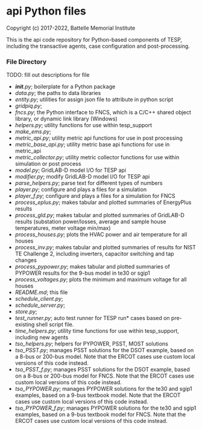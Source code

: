 # api Python files

Copyright (c) 2017-2022, Battelle Memorial Institute

This is the api code repository for Python-based components of TESP, 
including the transactive agents, case configuration and post-processing.  

### File Directory
TODO: fill out descriptions for file

- *__init__.py*; boilerplate for a Python package
- *data.py*; the paths to data libraries
- *entity.py*; utilities for assign json file to attribute in python script
- *gridpiq.py*;
- *fncs.py*; the Python interface to FNCS, which is a C/C++ shared object library, or dynamic link library (Windows)
- *helpers.py*; utility functions for use within tesp_support
- *make_ems.py*;
- *metric_api.py*; utility metric api functions for use in post processing
- *metric_base_api.py*; utility metric base api functions for use in metric_api
- *metric_collector.py*; utility metric collector functions for use within simulation or post process
- *model.py*; GridLAB-D model I/O for TESP api
- *modifier.py*; modify GridLAB-D model I/O for TESP api
- *parse_helpers.py*; parse text for different types of numbers
- *player.py*; configure and plays a files for a simulation
- *player_f.py*; configure and plays a files for a simulation for FNCS
- *process_eplus.py*; makes tabular and plotted summaries of EnergyPlus results
- *process_gld.py*; makes tabular and plotted summaries of GridLAB-D results (substation power/losses, average and sample house temperatures, meter voltage min/max)
- *process_houses.py*; plots the HVAC power and air temperature for all houses
- *process_inv.py*; makes tabular and plotted summaries of results for NIST TE Challenge 2, including inverters, capacitor switching and tap changes
- *process_pypower.py*; makes tabular and plotted summaries of PYPOWER results for the 9-bus model in te30 or sgip1
- *process_voltages.py*; plots the minimum and maximum voltage for all houses
- *README.md*; this file
- *schedule_client.py*;
- *schedule_server.py*;
- *store.py*;
- *test_runner.py*; auto test runner for TESP run* cases based on pre-existing shell script file.
- *time_helpers.py*; utility time functions for use within tesp_support, including new agents
- *tso_helpers.py*; helpers for PYPOWER, PSST, MOST solutions
- *tso_PSST.py*; manages PSST solutions for the DSOT example, based on a 8-bus or 200-bus model. Note that the ERCOT cases use custom local versions of this code instead.
- *tso_PSST_f.py*; manages PSST solutions for the DSOT example, based on a 8-bus or 200-bus model for FNCS. Note that the ERCOT cases use custom local versions of this code instead.
- *tso_PYPOWER.py*; manages PYPOWER solutions for the te30 and sgip1 examples, based on a 9-bus textbook model. Note that the ERCOT cases use custom local versions of this code instead.
- *tso_PYPOWER_f.py*; manages PYPOWER solutions for the te30 and sgip1 examples, based on a 9-bus textbook model for FNCS. Note that the ERCOT cases use custom local versions of this code instead.
